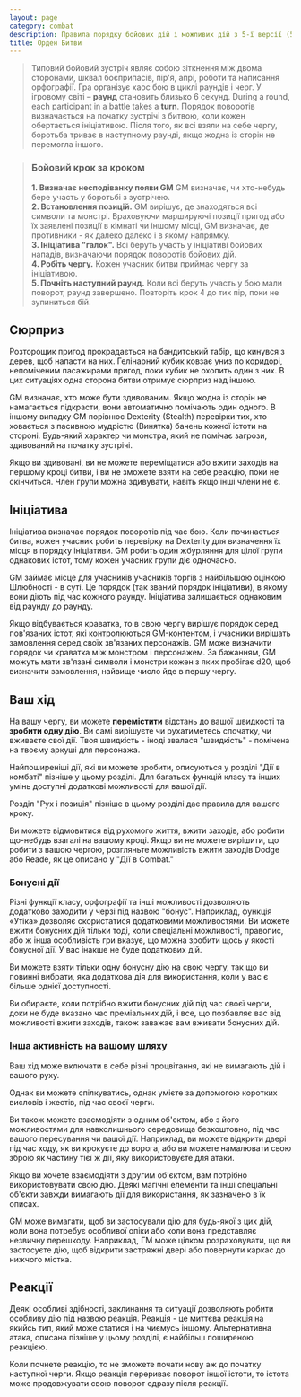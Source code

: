 ```yaml
---
layout: page
category: combat
description: Правила порядку бойових дій і можливих дій з 5-ї версії (5e) SRD (Документація Систем).
title: Орден Битви
---
```

>Типовий бойовий зустріч являє собою зіткнення між двома сторонами, шквал боєприпасів, пір'я, апрі, роботи та написання орфографії. Гра організує хаос бою в циклі раундів і черг. У ігровому світі – **раунд** становить близько 6 секунд. During a round, each participant in a battle takes a **turn**. Порядок поворотів визначається на початку зустрічі з битвою, коли кожен обертається ініціативою. Після того, як всі взяли на себе чергу, боротьба триває в наступному раунді, якщо жодна із сторін не перемогла іншого.

> ### Бойовий крок за кроком
> **1. Визначає несподіванку появи GM** GM визначає, чи хто-небудь бере участь у боротьбі з зустрічею.  
> **2. Встановлення позицій.** GM вирішує, де знаходяться всі символи та монстрі. Враховуючи маршируючі позиції пригод або їх заявлені позиції в кімнаті чи іншому місці, GM визначає, де противники - як далеко далеко і в якому напрямку.  
> **3. Ініціатива "галок".** Всі беруть участь у ініціативі бойових нападів, визначаючи порядок поворотів бойових дій.  
> **4. Робіть чергу.** Кожен учасник битви приймає чергу за ініціативою.  
> **5. Почніть наступний раунд.** Коли всі беруть участь у бою мали поворот, раунд завершено. Повторіть крок 4 до тих пір, поки не зупиниться бій.


## Сюрприз
Розторощик пригод прокрадається на бандитський табір, що кинувся з дерев, щоб напасти на них. Гелінарний кубик ковзає униз по коридорі, непоміченим пасажирами пригод, поки кубик не охопить один з них. В цих ситуаціях одна сторона битви отримує сюрприз над іншою.

GM визначає, хто може бути здивованим. Якщо жодна із сторін не намагається підкрасти, вони автоматично помічають один одного. В іншому випадку GM порівнює Dexterity (Stealth) перевірки тих, хто ховається з пасивною мудрістю (Винятка) бачень кожної істоти на стороні. Будь-який характер чи монстра, який не помічає загрози, здивований на початку зустрічі.

Якщо ви здивовані, ви не можете переміщатися або вжити заходів на першому кроці битви, і ви не зможете взяти на себе реакцію, поки не скінчиться. Член групи можна здивувати, навіть якщо інші члени не є.

## Ініціатива
Ініціатива визначає порядок поворотів під час бою. Коли починається битва, кожен учасник робить перевірку на Dexterity для визначення їх місця в порядку ініціативи. GM робить один жбурляння для цілої групи однакових істот, тому кожен учасник групи діє одночасно.

GM займає місце для учасників учасників торгів з найбільшою оцінкою Шлюбності - в суті. Це порядок (так званий порядок ініціативи), в якому вони діють під час кожного раунду. Ініціатива залишається однаковим від раунду до раунду.

Якщо відбувається краватка, то в свою чергу вирішує порядок серед пов'язаних істот, які контролюються GM-контентом, і учасники вирішать замовлення серед своїх зв'язаних персонажів. GM може визначити порядок чи краватка між монстром і персонажем. За бажанням, GM можуть мати зв'язані символи і монстри кожен з яких пробігає d20, щоб визначити замовлення, найвище число йде в першу чергу.

## Ваш хід
На вашу чергу, ви можете **перемістити** відстань до вашої швидкості та **зробити одну дію**. Ви самі вирішуєте чи рухатиметесь спочатку, чи вживаєте свої дії. Твоя швидкість - іноді звалася "швидкість" - помічена на твоєму аркуші для персонажа.

Найпоширеніші дії, які ви можете зробити, описуються у розділі "Дії в комбаті" пізніше у цьому розділі. Для багатьох функцій класу та інших умінь доступні додаткові можливості для вашої дії.

Розділ "Рух і позиція" пізніше в цьому розділі дає правила для вашого кроку.

Ви можете відмовитися від рухомого життя, вжити заходів, або робити що-небудь взагалі на вашому кроці. Якщо ви не можете вирішити, що робити з вашою чергою, розгляньте можливість вжити заходів Dodge або Reade, як це описано у "Дії в Combat."

### Бонусні дії
Різні функції класу, орфографії та інші можливості дозволяють додатково заходити у черзі під назвою "бонус". Наприклад, функція «Утіка» дозволяє скористатися додатковими можливостями. Ви можете вжити бонусних дій тільки тоді, коли спеціальні можливості, правопис, або ж інша особливість гри вказує, що можна зробити щось у якості бонусної дії. У вас інакше не буде додаткових дій.

Ви можете взяти тільки одну бонусну дію на свою чергу, так що ви повинні вибрати, яка додаткова дія для використання, коли у вас є більше однієї доступності.

Ви обираєте, коли потрібно вжити бонусних дій під час своєї черги, доки не буде вказано час преміальних дій, і все, що позбавляє вас від можливості вжити заходів, також заважає вам вживати бонусних дій.

### Інша активність на вашому шляху
Ваш хід може включати в себе різні процвітання, які не вимагають дій і вашого руху.

Однак ви можете спілкуватись, однак умієте за допомогою коротких висловів і жестів, під час своєї черги.

Ви також можете взаємодіяти з одним об'єктом, або з його можливостями для навколишнього середовища безкоштовно, під час вашого пересування чи вашої дії. Наприклад, ви можете відкрити двері під час ходу, як ви крокуєте до ворога, або ви можете намалювати свою зброю як частину тієї ж дії, яку використовуєте для атаки.

Якщо ви хочете взаємодіяти з другим об'єктом, вам потрібно використовувати свою дію. Деякі магічні елементи та інші спеціальні об'єкти завжди вимагають дії для використання, як зазначено в їх описах.

GM може вимагати, щоб ви застосували дію для будь-якої з цих дій, коли вона потребує особливої опіки або коли вона представляє незвичну перешкоду. Наприклад, ГМ може цілком розраховувати, що ви застосуєте дію, щоб відкрити застряжні двері або повернути каркас до нижчого містка.

## Реакції
Деякі особливі здібності, заклинання та ситуації дозволяють робити особливу дію під назвою реакція. Реакція - це миттєва реакція на якийсь тип, який може статися і на чиємусь іншому. Альтернативна атака, описана пізніше у цьому розділі, є найбільш поширеною реакцією.

Коли почнете реакцію, то не зможете почати нову аж до початку наступної черги. Якщо реакція перериває поворот іншої істоти, то істота може продовжувати свою поворот одразу після реакції.
